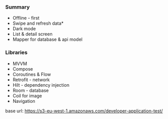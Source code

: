 ### **Summary**
* Offline - first
* Swipe and refresh data*
* Dark mode
* List & detail screen
* Mapper for database & api model
### **Libraries**

* MVVM
* Compose
* Coroutines & Flow
* Retrofit - network
* Hilt - dependency injection
* Room - database
* Coil for image
* Navigation


base url: https://s3-eu-west-1.amazonaws.com/developer-application-test/
